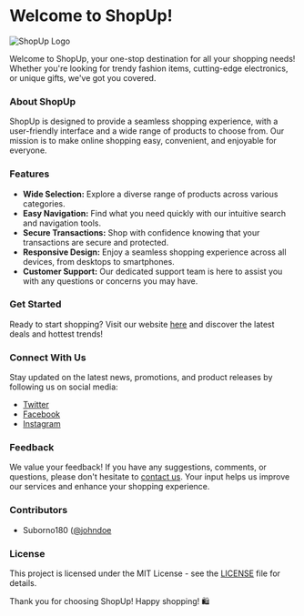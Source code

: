 # Welcome to ShopUp!

![ShopUp Logo](https://d118vismjsp9sl.cloudfront.net/web6.0/img/vector/logo-shopup.svg)

Welcome to ShopUp, your one-stop destination for all your shopping needs! Whether you're looking for trendy fashion items, cutting-edge electronics, or unique gifts, we've got you covered.

### About ShopUp

ShopUp is designed to provide a seamless shopping experience, with a user-friendly interface and a wide range of products to choose from. Our mission is to make online shopping easy, convenient, and enjoyable for everyone.

### Features

- **Wide Selection:** Explore a diverse range of products across various categories.
- **Easy Navigation:** Find what you need quickly with our intuitive search and navigation tools.
- **Secure Transactions:** Shop with confidence knowing that your transactions are secure and protected.
- **Responsive Design:** Enjoy a seamless shopping experience across all devices, from desktops to smartphones.
- **Customer Support:** Our dedicated support team is here to assist you with any questions or concerns you may have.

### Get Started

Ready to start shopping? Visit our website [here](https://suborno180.github.io/shopup-website/) and discover the latest deals and hottest trends!

### Connect With Us

Stay updated on the latest news, promotions, and product releases by following us on social media:
- [Twitter](https://twitter.com/Suborno_dev)
- [Facebook](https://www.facebook.com/suborno.dev)
- [Instagram](https://www.instagram.com/subono.dev)

### Feedback

We value your feedback! If you have any suggestions, comments, or questions, please don't hesitate to [contact us](mailto:suborno.dev@gmail.com). Your input helps us improve our services and enhance your shopping experience.

### Contributors

- Suborno180 ([@johndoe](https://github.com/suborno180)

### License

This project is licensed under the MIT License - see the [LICENSE](LICENSE) file for details.

Thank you for choosing ShopUp! Happy shopping! 🛍️
